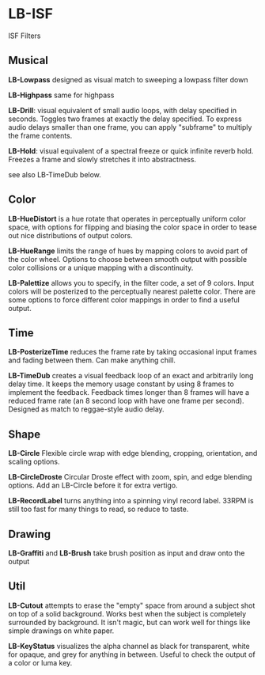# LB-ISF
ISF Filters

## Musical

**LB-Lowpass** designed as visual match to sweeping a lowpass filter down

**LB-Highpass** same for highpass

**LB-Drill**: visual equivalent of small audio loops, with delay specified in seconds. Toggles two frames at exactly the delay specified. To express audio delays smaller than one frame, you can apply "subframe" to multiply the frame contents.

**LB-Hold**: visual equivalent of a spectral freeze or quick infinite reverb hold. Freezes a frame and slowly stretches it into abstractness.

see also LB-TimeDub below.

## Color

**LB-HueDistort** is a hue rotate that operates in perceptually uniform color space, with options for flipping and biasing the color space in order to tease out nice distributions of output colors.

**LB-HueRange** limits the range of hues by mapping colors to avoid part of the color wheel. Options to choose between smooth output with possible color collisions or a unique mapping with a discontinuity.

**LB-Palettize** allows you to specify, in the filter code, a set of 9 colors. Input colors will be posterized to the perceptually nearest palette color. There are some options to force different color mappings in order to find a useful output.

## Time

**LB-PosterizeTime** reduces the frame rate by taking occasional input frames and fading between them. Can make anything chill.

**LB-TimeDub** creates a visual feedback loop of an exact and arbitrarily long delay time. It keeps the memory usage constant by using 8 frames to implement the feedback. Feedback times longer than 8 frames will have a reduced frame rate (an 8 second loop with have one frame per second). Designed as match to reggae-style audio delay.

## Shape

**LB-Circle** Flexible circle wrap with edge blending, cropping, orientation, and scaling options.

**LB-CircleDroste** Circular Droste effect with zoom, spin, and edge blending options. Add an LB-Circle before it for extra vertigo.

**LB-RecordLabel** turns anything into a spinning vinyl record label. 33RPM is still too fast for many things to read, so reduce to taste.

## Drawing

**LB-Graffiti** and **LB-Brush** take brush position as input and draw onto the output

## Util

**LB-Cutout** attempts to erase the "empty" space from around a subject shot on top of a solid background. Works best when the subject is completely surrounded by background. It isn't magic, but can work well for things like simple drawings on white paper.

**LB-KeyStatus** visualizes the alpha channel as black for transparent, white for opaque, and grey for anything in between. Useful to check the output of a color or luma key.
